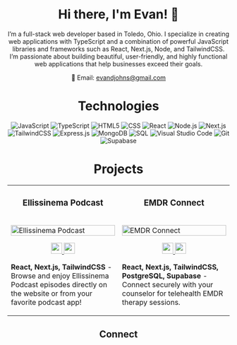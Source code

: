 <div align="center">

# Hi there, I'm Evan! 👋

I’m a full-stack web developer based in Toledo, Ohio. I specialize in creating web applications with TypeScript and a combination of powerful JavaScript libraries and frameworks such as React, Next.js, Node, and TailwindCSS. I’m passionate about building beautiful, user-friendly, and highly functional web applications that help businesses exceed their goals.

📧 Email: evandjohns@gmail.com

</div>

<div align="center">

# Technologies

</div>

<div align="center">

![JavaScript](https://img.shields.io/badge/JavaScript-F7DF1E?style=plastic&logo=javascript&logoColor=white)
![TypeScript](https://img.shields.io/badge/TypeScript-007ACC?style=plastic&logo=typescript&logoColor=white)
![HTML5](https://img.shields.io/badge/HTML5-E34F26?style=plastic&logo=html5&logoColor=white)
![CSS](https://img.shields.io/badge/CSS-1572B6?style=plastic&logo=css3&logoColor=white)
![React](https://img.shields.io/badge/React-61DAFB?style=plastic&logo=react&logoColor=white)
![Node.js](https://img.shields.io/badge/Node.js-339933?style=plastic&logo=node.js&logoColor=white)
![Next.js](https://img.shields.io/badge/Next.js-000000?style=plastic&logo=next.js&logoColor=white)  
![TailwindCSS](https://img.shields.io/badge/TailwindCSS-38B2AC?style=plastic&logo=tailwind-css&logoColor=white)
![Express.js](https://img.shields.io/badge/Express.js-000000?style=plastic&logo=express&logoColor=white)
![MongoDB](https://img.shields.io/badge/MongoDB-47A248?style=plastic&logo=mongodb&logoColor=white)
![SQL](https://img.shields.io/badge/SQL-4479A1?style=plastic&logo=mysql&logoColor=white)
![Visual Studio Code](https://img.shields.io/badge/Visual%20Studio%20Code-007ACC?style=plastic&logo=visual-studio-code&logoColor=white)
![Git](https://img.shields.io/badge/Git-F05032?style=plastic&logo=git&logoColor=white)
![Supabase](https://img.shields.io/badge/Supabase-4A90E2?style=plastic&logo=supabase&logoColor=white)

</div>

<div align="center">

# Projects

</div>

<table align="center">
  
  <tr>
    <td width="50%" valign="top">
      <h3 align="center">Ellissinema Podcast</h3>
        <br />
        <a target="_blank" href="https://ellissinema.netlify.app/">
            <img src="https://imgur.com/a/w4TdrBL" width="100%" alt="Ellissinema Podcast"/>
        </a>
        <br />
        <p align="center">
          <a href="https://github.com/evan-johns/ellissinema" target="_blank">
            <img src="https://img.shields.io/badge/Repo-164C78?style=plastic&logo=github" height=25>
          </a>
          <a href="https://ellissinema.netlify.app/" target="_blank">
            <img src="https://img.shields.io/badge/Website-164C78?style=plastic&logo=link&logoColor=white" height=25>
          </a>
        </p>
        <p><strong>React, Next.js, TailwindCSS</strong> - Browse and enjoy Ellissinema Podcast episodes directly on the website or from your favorite podcast app!</p>
    </td>
    <td width="50%" valign="top">
      <h3 align="center">EMDR Connect</h3>
        <br />
      <a target="_blank" href="#">
            <img src="./images/emdrconnect.gif" width="100%"  alt="EMDR Connect"/>
        </a>
        <br />
        <p align="center">
          <a href="#" target="blank">
            <img src="https://img.shields.io/badge/Repo-164C78?style=plastic&logo=github" height=25>
          </a>
          <a href="#" target="blank">
            <img src="https://img.shields.io/badge/Website-164C78?style=plastic&logo=link&logoColor=white" height=25>
          </a> 
        </p>
        <p><strong>React, Next.js, TailwindCSS, PostgreSQL, Supabase </strong> - Connect securely with your counselor for telehealth EMDR therapy sessions.</p>
    </td>
  </tr>
</table>

<div align="center">

## Connect
